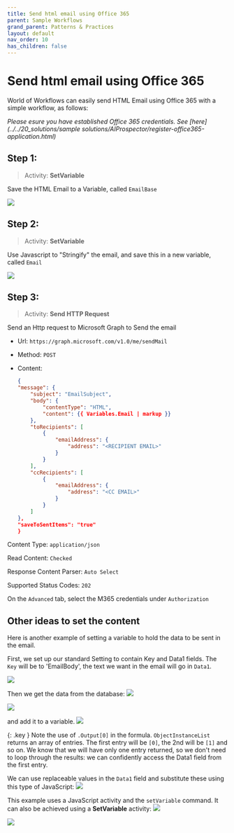 ```yaml
---
title: Send html email using Office 365
parent: Sample Workflows
grand_parent: Patterns & Practices
layout: default
nav_order: 10
has_children: false
---
```


# Send html email using Office 365

World of Workflows can easily send HTML Email using Office 365 with a simple workflow, as follows:

*Please esure you have established Office 365 credentials. See [here](../../20_solutions/sample solutions/AIProspector/register-office365-application.html)*

## Step 1:
> Activity: **SetVariable**

Save the HTML Email to a Variable, called ```EmailBase```

![](../../images/2023-03-09-08-37-55.png)

## Step 2:
> Activity: **SetVariable**

Use Javascript to "Stringify" the email, and save this in a new variable, called ```Email```

![](../../images/2023-03-09-08-38-55.png)

## Step 3:
> Activity: **Send HTTP Request**

Send an Http request to Microsoft Graph to Send the email

- Url: ```https://graph.microsoft.com/v1.0/me/sendMail```
- Method: ```POST```
- Content:

    ```json
    {
    "message": {
        "subject": "EmailSubject",
        "body": {
            "contentType": "HTML",
            "content": {{ Variables.Email | markup }}
        },
        "toRecipients": [
            {
                "emailAddress": {
                    "address": "<RECIPIENT EMAIL>"
                }
            }
        ],
        "ccRecipients": [
            {
                "emailAddress": {
                    "address": "<CC EMAIL>"
                }
            }
        ]
    },
    "saveToSentItems": "true"
    }
    ```

Content Type: ```application/json```

Read Content: ```Checked```

Response Content Parser: ```Auto Select```

Supported Status Codes: ```202```

On the ```Advanced``` tab, select the M365 credentials under ```Authorization```

## Other ideas to set the content

Here is another example of setting a variable to hold the data to be sent in the email.

First, we set up our standard Setting to contain Key and Data1 fields. The `Key` will be to 'EmailBody', the text we want in the email will go in `Data1`.

![](../../images/2024-08-06-14-58-11.png)


Then we get the data from the database:
![](../../images/2024-08-06-14-58-25.png)

![](../../images/2024-08-06-14-58-39.png)

and add it to a variable.
![](../../images/2024-08-06-14-58-57.png)

{: .key }
Note the use of `.Output[0]` in the formula.  `ObjectInstanceList` returns an array of entries.  The first entry will be `[0]`, the 2nd will be `[1]` and so on.  We know that we will have only one entry returned, so we don't need to loop through the results: we can confidently access the Data1 field from the first entry.

We can use replaceable values in the `Data1` field and substitute these using this type of JavaScript:
![](../../images/2024-08-06-14-59-20.png)

This example uses a JavaScript activity and the `setVariable` command.  It can also be achieved using a **SetVariable** activity:
![](../../images/2024-08-06-14-59-36.png)

![](../../images/2024-08-06-14-59-48.png)

